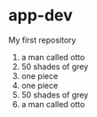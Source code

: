 # app-dev
My first repository
1. a man called otto
2. 50 shades of grey
3. one piece
1. one piece
2. 50 shades of grey
3. a man called otto
